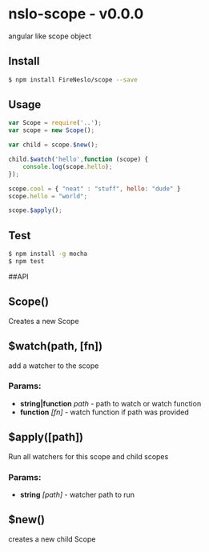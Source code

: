 nslo-scope - v0.0.0
===
angular like scope object
## Install
```bash
$ npm install FireNeslo/scope --save
```
## Usage
```js
var Scope = require('..');
var scope = new Scope();

var child = scope.$new();

child.$watch('hello',function (scope) {
	console.log(scope.hello);
});

scope.cool = { "neat" : "stuff", hello: "dude" }
scope.hello = "world";

scope.$apply();
```
## Test
```bash
$ npm install -g mocha
$ npm test
```
##API

<!-- Start /home/fireneslo/Dropbox/nslo/scope/index.js -->

## Scope()

Creates a new Scope

## $watch(path, [fn])

add a watcher to the scope

### Params: 

* **string|function** *path* - path to watch or watch function
* **function** *[fn]* - watch function if path was provided

## $apply([path])

Run all watchers for this scope and child scopes

### Params: 

* **string** *[path]* - watcher path to run

## $new()

creates a new child Scope

<!-- End /home/fireneslo/Dropbox/nslo/scope/index.js -->

